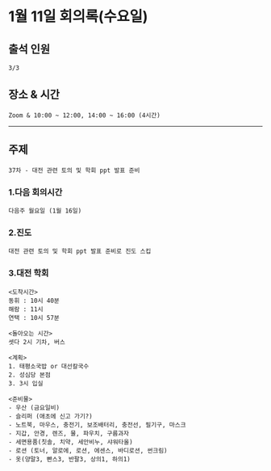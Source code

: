 # **1월 11일 회의록(수요일)**

## **출석 인원**
```
3/3
```

## **장소 & 시간**
```
Zoom & 10:00 ~ 12:00, 14:00 ~ 16:00 (4시간)
```
---
## **주제**
```
37차 - 대전 관련 토의 및 학회 ppt 발표 준비
```

### **1.다음 회의시간**
```
다음주 월요일 (1월 16일)
```
### **2.진도**
```
대전 관련 토의 및 학회 ppt 발표 준비로 진도 스킵
```
### **3.대전 학회**
```
<도착시간>
동휘 : 10시 40분
해람 : 11시
연택 : 10시 57분

<돌아오는 시간>
셋다 2시 기차, 버스

<계획>
1. 태평소국밥 or 대선칼국수
2. 성심당 본점
3. 3시 입실

<준비물>
- 우산 (금요일비)
- 슬리퍼 (애초에 신고 가기?)
- 노트북, 마우스, 충전기, 보조배터리, 충전선, 필기구, 마스크
- 지갑, 안경, 렌즈, 물, 파우치, 구름과자
- 세면용품(칫솔, 치약, 세안비누, 샤워타올)
- 로션 (토너, 알로에, 로션, 에센스, 바디로션, 썬크림)
- 옷(양말3, 빤스3, 반팔3, 상의1, 하의1)
```